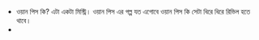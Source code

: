 - ওয়ান পিস কি? এটা একটা মিস্ট্রি। ওয়ান পিস এর গল্প যত এগোবে ওয়ান পিস কি সেটা ধিরে ধিরে রিভিল হতে থাবে।
-